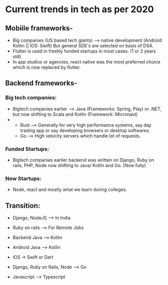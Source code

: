# Current trends in tech as per 2020

## Mobiile frameworks-

- Big companies (US based tech giants) --> native development (Android: Kotlin || IOS: Swift) But general SDE's are selected on basis of DSA.
- Flutter is used in freshly funded startups in most cases. (1 or 2 years old)
- In app studios or agencies, react native was the most preferred choice which is now replaced by flutter.

## Backend frameworks-

### Big tech companies:

- Bigtech companies earlier --> Java (Frameworks: Spring, Play) or .NET, but now shifting to Scala and Kotlin (Framework: Micronaut)
- - Rust --> Generally for very high performance systems, say day trading app or say developing browsers or desktop softwares.
  - Go --> High velocity servers which handle lot of requests.

### Funded Startups:

- Bigtech companies earlier backend was written on Django, Ruby on rails, PHP, Node now shifting to Java/ Kotlin and Go. (Now fully)

### New Startups:

- Node, react and mostly what we learn during colleges.

## Transition:

- Django, NodeJS --> In India
- Ruby on rails --> For Remote Jobs

- Backend Java --> Kotlin
- Android Java --> Kotlin

- IOS -> Swift or Dart

- Django, Ruby on Rails, Node --> Go

- Javascript --> Typescript
